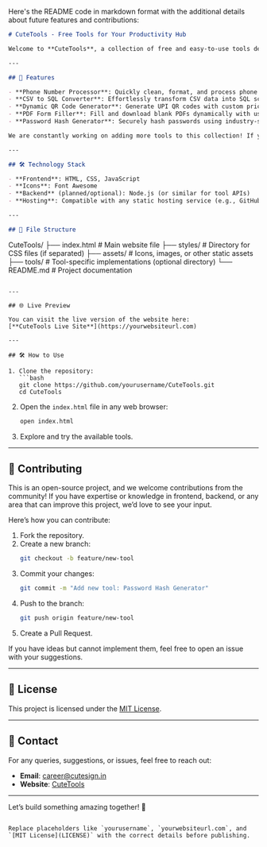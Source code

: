 Here's the README code in markdown format with the additional details about future features and contributions: 

```markdown
# CuteTools - Free Tools for Your Productivity Hub

Welcome to **CuteTools**, a collection of free and easy-to-use tools designed to enhance productivity and simplify everyday tasks. This repository contains the codebase for the CuteTools website, where users can access various utilities like phone number processors, QR code generators, and more.

---

## 🚀 Features

- **Phone Number Processor**: Quickly clean, format, and process phone numbers for your projects.
- **CSV to SQL Converter**: Effortlessly transform CSV data into SQL scripts.
- **Dynamic QR Code Generator**: Generate UPI QR codes with custom pricing in seconds.
- **PDF Form Filler**: Fill and download blank PDFs dynamically with user inputs.
- **Password Hash Generator**: Securely hash passwords using industry-standard algorithms like bcrypt or SHA256.

We are constantly working on adding more tools to this collection! If you have ideas for new tools or features, feel free to suggest or contribute.  

---

## 🛠️ Technology Stack

- **Frontend**: HTML, CSS, JavaScript
- **Icons**: Font Awesome
- **Backend** (planned/optional): Node.js (or similar for tool APIs)
- **Hosting**: Compatible with any static hosting service (e.g., GitHub Pages)

---

## 📂 File Structure

```
CuteTools/
├── index.html       # Main website file
├── styles/          # Directory for CSS files (if separated)
├── assets/          # Icons, images, or other static assets
├── tools/           # Tool-specific implementations (optional directory)
└── README.md        # Project documentation
```

---

## 🌐 Live Preview

You can visit the live version of the website here:  
[**CuteTools Live Site**](https://yourwebsiteurl.com)

---

## 🛠️ How to Use

1. Clone the repository:
   ```bash
   git clone https://github.com/yourusername/CuteTools.git
   cd CuteTools
   ```

2. Open the `index.html` file in any web browser:
   ```bash
   open index.html
   ```

3. Explore and try the available tools.

---

## 🤝 Contributing

This is an open-source project, and we welcome contributions from the community! If you have expertise or knowledge in frontend, backend, or any area that can improve this project, we’d love to see your input.

Here’s how you can contribute:

1. Fork the repository.
2. Create a new branch:
   ```bash
   git checkout -b feature/new-tool
   ```
3. Commit your changes:
   ```bash
   git commit -m "Add new tool: Password Hash Generator"
   ```
4. Push to the branch:
   ```bash
   git push origin feature/new-tool
   ```
5. Create a Pull Request.

If you have ideas but cannot implement them, feel free to open an issue with your suggestions.

---

## 📜 License

This project is licensed under the [MIT License](LICENSE).

---

## 📧 Contact

For any queries, suggestions, or issues, feel free to reach out:

- **Email**: career@cutesign.in  
- **Website**: [CuteTools](https://yourwebsiteurl.com)

---

Let’s build something amazing together! 🎉
``` 

Replace placeholders like `yourusername`, `yourwebsiteurl.com`, and `[MIT License](LICENSE)` with the correct details before publishing.